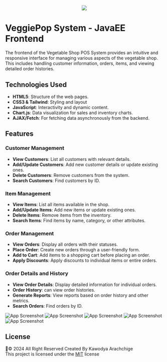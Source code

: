 <h1 align="center">
    <img src="https://readme-typing-svg.herokuapp.com/?font=Righteous&size=35&center=true&vCenter=true&width=500&height=70&duration=4000&lines=Java+EE+POS+Frontend+🥕🍅&color=800000" />
</h1>

# VeggiePop System - JavaEE Frontend
The frontend of the Vegetable Shop POS System provides an intuitive and responsive interface for managing various aspects of the vegetable shop. This includes handling customer information, orders, items, and viewing detailed order histories.

## Technologies Used

- **HTML5**: Structure of the web pages.
- **CSS3 & Tailwind**: Styling and layout
- **JavaScript**: Interactivity and dynamic content. 
- **Chart.js**: Data visualization for sales and inventory charts.
- **AJAX/Fetch**: For fetching data asynchronously from the backend.

## Features

### Customer Management

- **View Customers**: List all customers with relevant details.
- **Add/Update Customers**: Add new customer details or update existing ones.
- **Delete Customers**: Remove customers from the system.
- **Search Customers**: Find customers by ID.

### Item Management

- **View Items**: List all items available in the shop.
- **Add/Update Items**: Add new items or update existing ones.
- **Delete Items**: Remove items from the inventory.
- **Search Items**: Find items by name, category, or other attributes.

### Order Management

- **View Orders**: Display all orders with their statuses.
- **Place Order**: Create new orders through a user-friendly form.
- **Add to Cart**: Add items to a shopping cart before placing an order.
- **Apply Discounts**: Apply discounts to individual items or entire orders.

### Order Details and History

- **View Order Details**: Display detailed information for individual orders.
- **Order History**: can view order histories.
- **Generate Reports**: View reports based on order history and other metrics.
- **Search Orders**: Find orders by ID.


![App Screenshot](https://imgur.com/9sBlRDo.png)
![App Screenshot](https://imgur.com/UOrwWPm.png)
![App Screenshot](https://imgur.com/h41lKUK.png)
![App Screenshot](https://imgur.com/uojHwJw.png)
![App Screenshot](https://imgur.com/FU28osj.png)

 ## License
🦇© 2024 All Right Reserved Created By Kawodya Arachchige 
<br/>
This project is licensed under the [MIT](LICENSE) license

